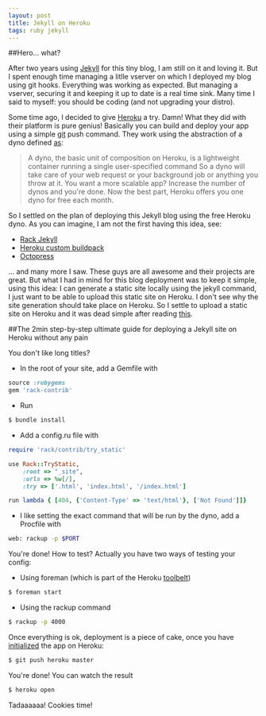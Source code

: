 ```yaml
---
layout: post
title: Jekyll on Heroku
tags: ruby jekyll
---
```


##Hero... what?

After two years using [Jekyll][1] for this tiny blog, I am still on it and loving it. But I spent enough time managing a litlle vserver on which I deployed my blog using git hooks. Everything was working as expected. But managing a vserver, securing it and keeping it up to date is a real time sink. Many time I said to myself: you should be coding (and not upgrading your distro).

Some time ago, I decided to give [Heroku][2] a try. Damn! What they did with their platform is pure genius! Basically you can build and deploy your app using a simple [git][3] push command. They work using the abstraction of a dyno defined [as][4]:
> A dyno, the basic unit of composition on Heroku, is a lightweight container running a single user-specified command
So a dyno will take care of your web request or your background job or anything you throw at it. You want a more scalable app? Increase the number of dynos and you're done. Now the best part, Heroku offers you one dyno for free each month.

So I settled on the plan of deploying this Jekyll blog using the free Heroku dyno. As you can imagine, I am not the first having this idea, see:
* [Rack Jekyll][5]
* [Heroku custom buildpack][6]
* [Octopress][7]

... and many more I saw. These guys are all awesome and their projects are great. But what I had in mind for this blog deployment was to keep it simple, using this idea: I can generate a static site locally using the jekyll command, I just want to be able to upload this static site on Heroku. I don't see why the site generation should take place on Heroku. So I settle to upload a static site on Heroku and it was dead simple after reading [this][8].

##The 2min step-by-step ultimate guide for deploying a Jekyll site on Heroku without any pain

You don't like long titles?

* In the root of your site, add a Gemfile with

```ruby
source :rubygems
gem 'rack-contrib'
```

* Run

```bash
$ bundle install
```

* Add a config.ru file with
```ruby
require 'rack/contrib/try_static'

use Rack::TryStatic,
    :root => "_site",
    :urls => %w[/],
    :try => ['.html', 'index.html', '/index.html']

run lambda { [404, {'Content-Type' => 'text/html'}, ['Not Found']]}
```

* I like setting the exact command that will be run by the dyno, add a Procfile with

```bash
web: rackup -p $PORT
```

You're done!
How to test? Actually you have two ways of testing your config:
* Using foreman (which is part of the Heroku [toolbelt][9])

```bash
$ foreman start
```

* Using the rackup command

```bash
$ rackup -p 4000
```

Once everything is ok, deployment is a piece of cake, once you have [initialized][10] the app on Heroku:

```bash
$ git push heroku master
```

You're done! You can watch the result

```bash
$ heroku open
```

Tadaaaaaa! Cookies time!


[1]:http://jekyllrb.com/
[2]:http://www.heroku.com/
[3]:http://git-scm.com/
[4]:https://devcenter.heroku.com/articles/dynos
[5]:https://github.com/bry4n/rack-jekyll
[6]:https://github.com/mattmanning/heroku-buildpack-ruby-jekyll
[7]:http://octopress.org/
[8]:https://devcenter.heroku.com/articles/static-sites-ruby
[9]:https://toolbelt.heroku.com/
[10]:https://devcenter.heroku.com/articles/ruby

